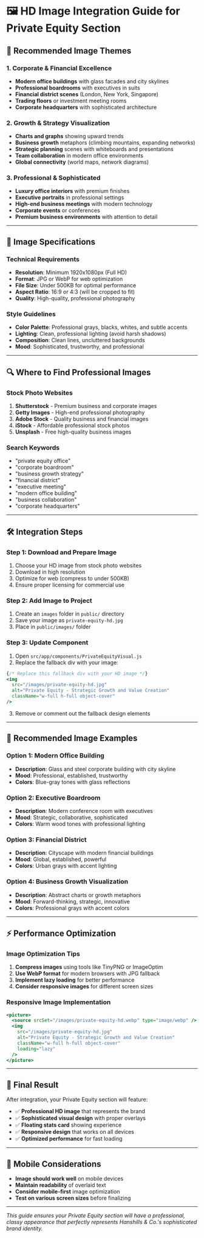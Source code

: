# 🖼️ HD Image Integration Guide for Private Equity Section

## 🎯 **Recommended Image Themes**

### **1. Corporate & Financial Excellence**
- **Modern office buildings** with glass facades and city skylines
- **Professional boardrooms** with executives in suits
- **Financial district scenes** (London, New York, Singapore)
- **Trading floors** or investment meeting rooms
- **Corporate headquarters** with sophisticated architecture

### **2. Growth & Strategy Visualization**
- **Charts and graphs** showing upward trends
- **Business growth** metaphors (climbing mountains, expanding networks)
- **Strategic planning** scenes with whiteboards and presentations
- **Team collaboration** in modern office environments
- **Global connectivity** (world maps, network diagrams)

### **3. Professional & Sophisticated**
- **Luxury office interiors** with premium finishes
- **Executive portraits** in professional settings
- **High-end business meetings** with modern technology
- **Corporate events** or conferences
- **Premium business environments** with attention to detail

---

## 📸 **Image Specifications**

### **Technical Requirements**
- **Resolution**: Minimum 1920x1080px (Full HD)
- **Format**: JPG or WebP for web optimization
- **File Size**: Under 500KB for optimal performance
- **Aspect Ratio**: 16:9 or 4:3 (will be cropped to fit)
- **Quality**: High-quality, professional photography

### **Style Guidelines**
- **Color Palette**: Professional grays, blacks, whites, and subtle accents
- **Lighting**: Clean, professional lighting (avoid harsh shadows)
- **Composition**: Clean lines, uncluttered backgrounds
- **Mood**: Sophisticated, trustworthy, and professional

---

## 🔍 **Where to Find Professional Images**

### **Stock Photo Websites**
1. **Shutterstock** - Premium business and corporate images
2. **Getty Images** - High-end professional photography
3. **Adobe Stock** - Quality business and financial images
4. **iStock** - Affordable professional stock photos
5. **Unsplash** - Free high-quality business images

### **Search Keywords**
- "private equity office"
- "corporate boardroom"
- "business growth strategy"
- "financial district"
- "executive meeting"
- "modern office building"
- "business collaboration"
- "corporate headquarters"

---

## 🛠️ **Integration Steps**

### **Step 1: Download and Prepare Image**
1. Choose your HD image from stock photo websites
2. Download in high resolution
3. Optimize for web (compress to under 500KB)
4. Ensure proper licensing for commercial use

### **Step 2: Add Image to Project**
1. Create an `images` folder in `public/` directory
2. Save your image as `private-equity-hd.jpg`
3. Place in `public/images/` folder

### **Step 3: Update Component**
1. Open `src/app/components/PrivateEquityVisual.js`
2. Replace the fallback div with your image:

```jsx
{/* Replace this fallback div with your HD image */}
<img 
  src="/images/private-equity-hd.jpg" 
  alt="Private Equity - Strategic Growth and Value Creation"
  className="w-full h-full object-cover"
/>
```

3. Remove or comment out the fallback design elements

---

## 🎨 **Recommended Image Examples**

### **Option 1: Modern Office Building**
- **Description**: Glass and steel corporate building with city skyline
- **Mood**: Professional, established, trustworthy
- **Colors**: Blue-gray tones with glass reflections

### **Option 2: Executive Boardroom**
- **Description**: Modern conference room with executives
- **Mood**: Strategic, collaborative, sophisticated
- **Colors**: Warm wood tones with professional lighting

### **Option 3: Financial District**
- **Description**: Cityscape with modern financial buildings
- **Mood**: Global, established, powerful
- **Colors**: Urban grays with accent lighting

### **Option 4: Business Growth Visualization**
- **Description**: Abstract charts or growth metaphors
- **Mood**: Forward-thinking, strategic, innovative
- **Colors**: Professional grays with accent colors

---

## ⚡ **Performance Optimization**

### **Image Optimization Tips**
1. **Compress images** using tools like TinyPNG or ImageOptim
2. **Use WebP format** for modern browsers with JPG fallback
3. **Implement lazy loading** for better performance
4. **Consider responsive images** for different screen sizes

### **Responsive Image Implementation**
```jsx
<picture>
  <source srcSet="/images/private-equity-hd.webp" type="image/webp" />
  <img 
    src="/images/private-equity-hd.jpg" 
    alt="Private Equity - Strategic Growth and Value Creation"
    className="w-full h-full object-cover"
    loading="lazy"
  />
</picture>
```

---

## 🎯 **Final Result**

After integration, your Private Equity section will feature:
- ✅ **Professional HD image** that represents the brand
- ✅ **Sophisticated visual design** with proper overlays
- ✅ **Floating stats card** showing experience
- ✅ **Responsive design** that works on all devices
- ✅ **Optimized performance** for fast loading

---

## 📱 **Mobile Considerations**

- **Image should work well** on mobile devices
- **Maintain readability** of overlaid text
- **Consider mobile-first** image optimization
- **Test on various screen sizes** before finalizing

---

*This guide ensures your Private Equity section will have a professional, classy appearance that perfectly represents Hanshills & Co.'s sophisticated brand identity.*
